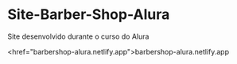 # Site-Barber-Shop-Alura
Site desenvolvido durante o curso do Alura

<href="barbershop-alura.netlify.app">barbershop-alura.netlify.app</href>
